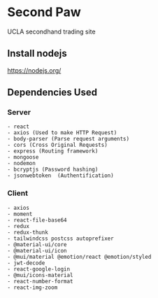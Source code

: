 # Second Paw
UCLA secondhand trading site

## Install nodejs
https://nodejs.org/

## Dependencies Used
### Server
    - react
    - axios (Used to make HTTP Request)
    - body-parser (Parse request arguments)
    - cors (Cross Original Requests)
    - express (Routing framework)
    - mongoose
    - nodemon
    - bcryptjs (Password hashing)
    - jsonwebtoken  (Authentification)

### Client
    - axios
    - moment
    - react-file-base64
    - redux
    - redux-thunk
    - tailwindcss postcss autoprefixer
    - @material-ui/core
    - @material-ui/icon
    - @mui/material @emotion/react @emotion/styled
    - jwt-decode
    - react-google-login
    - @mui/icons-material
    - react-number-format
    - react-img-zoom